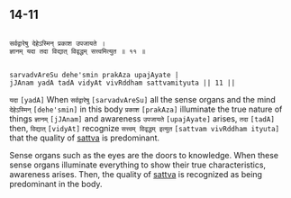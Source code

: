 ## 14-11


```shloka-sa

सर्वद्वारेषु देहेऽस्मिन् प्रकाश उपजायते ।
ज्ञानम् यदा तदा विद्यात् विवृद्धम् सत्त्वमित्युत ॥ ११ ॥

```
```shloka-sa-hk

sarvadvAreSu dehe'smin prakAza upajAyate |
jJAnam yadA tadA vidyAt vivRddham sattvamityuta || 11 ||

```
`यदा` `[yadA]` When `सर्वद्वारेषु` `[sarvadvAreSu]` all the sense organs and the mind `देहेऽस्मिन्` `[dehe'smin]` in this body `प्रकाश` `[prakAza]` illuminate the true nature of things `ज्ञानम्` `[jJAnam]` and awareness `उपजायते` `[upajAyate]` arises, `तदा` `[tadA]` then, `विद्यात्` `[vidyAt]` recognize `सत्त्वम् विवृद्धम् इत्युत` `[sattvam vivRddham ityuta]` that the quality of 
[sattva](14-6.md#sattva)
 is predominant.

Sense organs such as the eyes are the doors to knowledge. When these sense organs illuminate everything to show their true characteristics, awareness arises. Then, the quality of 
[sattva](14-6.md#sattva)
 is recognized as being predominant in the body.



